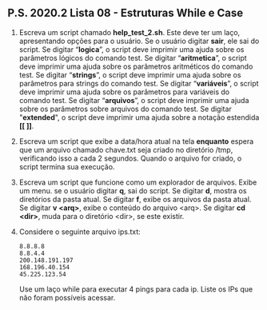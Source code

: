 ## P.S. 2020.2 Lista 08 - Estruturas While e Case

1. Escreva um script chamado **help_test_2.sh**. Este deve ter um laço, apresentando opções para o usuário. Se o usuário digitar **sair**, ele sai do script. Se digitar “**logica**”, o script deve imprimir uma ajuda sobre os parâmetros lógicos do comando test. Se digitar “**aritmetica**”, o script deve imprimir uma ajuda sobre os parâmetros aritméticos do comando test. Se digitar “**strings**”, o script deve imprimir uma ajuda sobre os parâmetros para strings do comando test. Se digitar “**variáveis**”, o script deve imprimir uma ajuda sobre os parâmetros para variáveis do comando test. Se digitar “**arquivos**”, o script deve imprimir uma ajuda sobre os parâmetros sobre arquivos do comando test. Se digitar "**extended**", o script deve imprimir uma ajuda sobre a notação estendida **[[ ]]**.


2. Escreva um script que exibe a data/hora atual na tela **enquanto** espera que um arquivo chamado chave.txt seja criado no diretório /tmp, verificando isso a cada 2 segundos. Quando o arquivo for criado, o script termina sua execução.


3. Escreva um script que funcione como um explorador de arquivos. Exibe um menu. se o usuário digitar **q**, sai do script. Se digitar **d**, mostra os diretórios da pasta atual. Se digitar **f**, exibe os arquivos da pasta atual. Se digitar **v \<arq>**, exibe o conteúdo do arquivo \<arq>. Se digitar **cd \<dir>**, muda para o diretório \<dir>, se este existir.


4. Considere o seguinte arquivo ips.txt:
    ```
    8.8.8.8
    8.8.4.4
    200.148.191.197
    168.196.40.154
    45.225.123.54
    ```
   
    Use um laço while para executar 4 pings para cada ip. Liste os IPs que não foram possíveis acessar.


